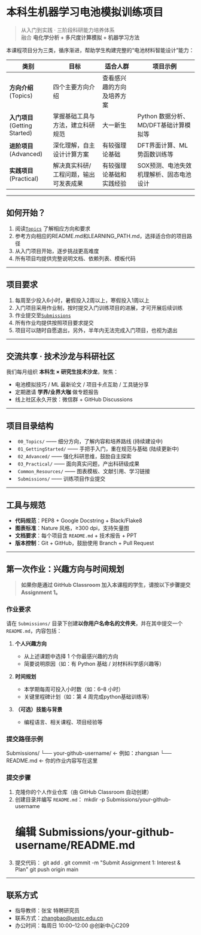 # 本科生机器学习电池模拟训练项目

> 从入门到实践 · 三阶段科研能力培养体系  
> 融合 **电化学分析 + 多尺度计算模拟 + 机器学习方法**

本课程项目分为三类，循序渐进，帮助学生构建完整的“电池材料智能设计”能力：

| 类别 | 目标 | 适合人群 | 项目示例 |
|------|------|----------|----------|
| **方向介绍**<br>(Topics) | 四个主要方向介绍 | 查看感兴趣的方向及培养方案 |
| **入门项目**<br>(Getting Started) | 掌握基础工具与方法，建立科研规范 | 大一新生 | Python 数据分析、MD/DFT基础计算模拟等 | [`LEARNING_PATH.md`](./00_Topics/1_AI-DrivenMultiscaleSimulation/LEARNING_PATH.md)
| **进阶项目**<br>(Advanced) | 深化理解，自主设计计算方案 | 有较强理论基础 | DFT界面计算、ML势函数训练等 |
| **实践项目**<br>(Practical) | 解决真实科研/工程问题，输出可发表成果 | 有较强理论基础和实践经验 | SOX预测、电池失效机理解析、固态电池设计 | 

---

##  如何开始？

1. 阅读[`Topics`](./00_Topics) 了解相应方向和要求
2. 参考方向相应的README.md和LEARNING_PATH.md，选择适合你的项目路径
3. 从入门项目开始，逐步挑战更高难度
4. 所有项目均提供完整说明文档、依赖列表、模板代码

---

##  项目要求

1. 每周至少投入6小时，暑假投入2周以上，寒假投入1周以上
2. 入门项目采用作业制，按时提交入门训练项目的进展，才可开展后续训练
3. 作业提交至[`Submissions`](./Submissions)
4. 所有作业均提供按照项目要求提交
5. 项目可以随时自愿退出，另外，半年内无法完成入门项目，也视为退出

---

## 交流共享 · 技术沙龙与科研社区

我们每月组织 **本科生 × 研究生技术沙龙**，聚焦：

- 电池模拟技巧 / ML 最新论文 / 项目卡点互助 / 工具链分享
- 定期邀请 **学界/业界大咖** 做专题报告
- 线上社区永久开放：微信群 + GitHub Discussions 

---

##  项目目录结构

- ` 00_Topics/` —— 细分方向，了解内容和培养路线 (持续建设中)
- ` 01_GettingStarted/` —— 手把手入门，重在规范与基础 (陆续更新中)
- ` 02_Advanced/` —— 强化科研思维，鼓励自主探索
- ` 03_Practical/` —— 面向真实问题，产出科研级成果
- ` Common_Resources/` —— 图表模板、文献引用、学习链接
- ` Submissions/` ——  训练项目作业提交

---

##  工具与规范

- **代码规范**：PEP8 + Google Docstring + Black/Flake8
- **图表标准**：Nature 风格，≥300 dpi，支持矢量图
- **文档要求**：每个项目含 `README.md` + 技术报告 + PPT
- **版本控制**：Git + GitHub，鼓励使用 Branch + Pull Request

---

##  第一次作业：兴趣方向与时间规划

>  **如果你是通过 GitHub Classroom 加入本课程的学生，请按以下步骤提交 Assignment 1。**

###  作业要求
请在 `Submissions/` 目录下创建**以你用户名命名的文件夹**，并在其中提交一个 `README.md`，内容包括：

1. **个人兴趣方向**  
   - 从上述课题中选择 1 个你最感兴趣的方向
   - 简要说明原因（如：有 Python 基础 / 对材料科学感兴趣等）

2. **时间规划**  
   - 本学期每周可投入小时数（如：6–8 小时）
   - 关键里程碑计划（如：第 4 周完成python基础训练等）

3. **（可选）技能与背景**  
   - 编程语言、相关课程、项目经验等

###  提交路径示例
Submissions/
└── your-github-username/      ← 例如：zhangsan
└── README.md              ← 你的作业内容写在这里

###  提交步骤
1. 克隆你的个人作业仓库（由 GitHub Classroom 自动创建）
2. 创建目录并编写 `README.md`：
   mkdir -p Submissions/your-github-username
   # 编辑 Submissions/your-github-username/README.md
2. 提交代码：
git add .
git commit -m "Submit Assignment 1: Interest & Plan"
git push origin main

---

## 联系方式

- 指导教师：张宝 特聘研究员
- 联系方式：zhangbao@uestc.edu.cn
- 办公时间：每周日 10:00–12:00 @创新中心C209
